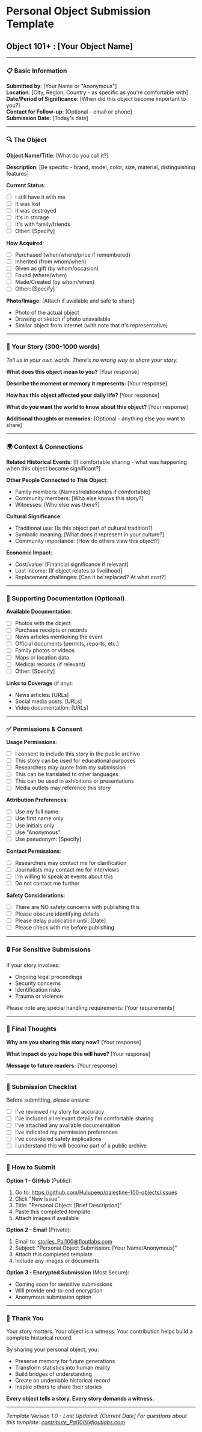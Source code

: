 # Personal Object Submission Template
## Object 101+ : [Your Object Name]

---

### 📋 Basic Information

**Submitted by**: [Your Name or "Anonymous"]  
**Location**: [City, Region, Country - as specific as you're comfortable with]  
**Date/Period of Significance**: [When did this object become important to you?]  
**Contact for Follow-up**: [Optional - email or phone]  
**Submission Date**: [Today's date]

---

### 🔍 The Object

**Object Name/Title**: [What do you call it?]

**Description**: [Be specific - brand, model, color, size, material, distinguishing features]

**Current Status**:
- [ ] I still have it with me
- [ ] It was lost
- [ ] It was destroyed
- [ ] It's in storage
- [ ] It's with family/friends
- [ ] Other: [Specify]

**How Acquired**:
- [ ] Purchased (when/where/price if remembered)
- [ ] Inherited (from whom/when)
- [ ] Given as gift (by whom/occasion)
- [ ] Found (where/when)
- [ ] Made/Created (by whom/when)
- [ ] Other: [Specify]

**Photo/Image**: [Attach if available and safe to share]
- Photo of the actual object
- Drawing or sketch if photo unavailable
- Similar object from internet (with note that it's representative)

---

### 📖 Your Story (300-1000 words)

*Tell us in your own words. There's no wrong way to share your story.*

**What does this object mean to you?**
[Your response]

**Describe the moment or memory it represents:**
[Your response]

**How has this object affected your daily life?**
[Your response]

**What do you want the world to know about this object?**
[Your response]

**Additional thoughts or memories:**
[Optional - anything else you want to share]

---

### 🌍 Context & Connections

**Related Historical Events**: [If comfortable sharing - what was happening when this object became significant?]

**Other People Connected to This Object**:
- Family members: [Names/relationships if comfortable]
- Community members: [Who else knows this story?]
- Witnesses: [Who else was there?]

**Cultural Significance**:
- Traditional use: [Is this object part of cultural tradition?]
- Symbolic meaning: [What does it represent in your culture?]
- Community importance: [How do others view this object?]

**Economic Impact**:
- Cost/value: [Financial significance if relevant]
- Lost income: [If object relates to livelihood]
- Replacement challenges: [Can it be replaced? At what cost?]

---

### 📄 Supporting Documentation (Optional)

**Available Documentation**:
- [ ] Photos with the object
- [ ] Purchase receipts or records
- [ ] News articles mentioning the event
- [ ] Official documents (permits, reports, etc.)
- [ ] Family photos or videos
- [ ] Maps or location data
- [ ] Medical records (if relevant)
- [ ] Other: [Specify]

**Links to Coverage** (if any):
- News articles: [URLs]
- Social media posts: [URLs]
- Video documentation: [URLs]

---

### ✅ Permissions & Consent

**Usage Permissions**:
- [ ] I consent to include this story in the public archive
- [ ] This story can be used for educational purposes
- [ ] Researchers may quote from my submission
- [ ] This can be translated to other languages
- [ ] This can be used in exhibitions or presentations
- [ ] Media outlets may reference this story

**Attribution Preferences**:
- [ ] Use my full name
- [ ] Use first name only
- [ ] Use initials only
- [ ] Use "Anonymous"
- [ ] Use pseudonym: [Specify]

**Contact Permissions**:
- [ ] Researchers may contact me for clarification
- [ ] Journalists may contact me for interviews
- [ ] I'm willing to speak at events about this
- [ ] Do not contact me further

**Safety Considerations**:
- [ ] There are NO safety concerns with publishing this
- [ ] Please obscure identifying details
- [ ] Please delay publication until: [Date]
- [ ] Please check with me before publishing

---

### 🔒 For Sensitive Submissions

If your story involves:
- Ongoing legal proceedings
- Security concerns
- Identification risks
- Trauma or violence

Please note any special handling requirements:
[Your requirements]

---

### 💭 Final Thoughts

**Why are you sharing this story now?**
[Your response]

**What impact do you hope this will have?**
[Your response]

**Message to future readers:**
[Your response]

---

### 📨 Submission Checklist

Before submitting, please ensure:
- [ ] I've reviewed my story for accuracy
- [ ] I've included all relevant details I'm comfortable sharing
- [ ] I've attached any available documentation
- [ ] I've indicated my permission preferences
- [ ] I've considered safety implications
- [ ] I understand this will become part of a public archive

---

### 📮 How to Submit

**Option 1 - GitHub** (Public):
1. Go to: https://github.com/Hulupeep/palestine-100-objects/issues
2. Click "New Issue"
3. Title: "Personal Object: [Brief Description]"
4. Paste this completed template
5. Attach images if available

**Option 2 - Email** (Private):
1. Email to: stories_Pal100@floutlabs.com
2. Subject: "Personal Object Submission: [Your Name/Anonymous]"
3. Attach this completed template
4. Include any images or documents

**Option 3 - Encrypted Submission** (Most Secure):
- Coming soon for sensitive submissions
- Will provide end-to-end encryption
- Anonymous submission option

---

### 🙏 Thank You

Your story matters. Your object is a witness. Your contribution helps build a complete historical record.

By sharing your personal object, you:
- Preserve memory for future generations
- Transform statistics into human reality
- Build bridges of understanding
- Create an undeniable historical record
- Inspire others to share their stories

**Every object tells a story. Every story demands a witness.**

---

*Template Version 1.0 - Last Updated: [Current Date]*
*For questions about this template: contribute_Pal100@floutlabs.com*